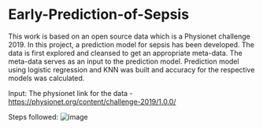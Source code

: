 # Early-Prediction-of-Sepsis
 This work is based on an open source data which is a Physionet chalIenge 2019. In this project, a prediction model for sepsis has been developed. The data is first explored and cleansed to get an appropriate meta-data. The meta-data serves as an input to the prediction model. Prediction model using logistic regression and KNN was built and accuracy for the respective models was calculated. 

Input:
The physionet link for the data - https://physionet.org/content/challenge-2019/1.0.0/

Steps followed:
![image](https://user-images.githubusercontent.com/63999177/179417728-47db30a2-eb8e-428f-ba2f-8a17addfeb09.png)
